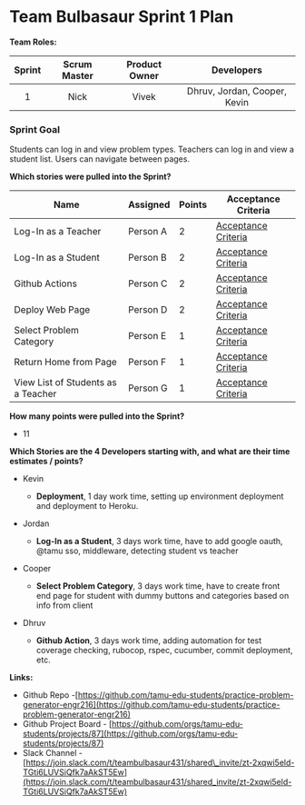 

# Team Bulbasaur Sprint 1 Plan

**Team Roles:**

| Sprint | Scrum Master | Product Owner | Developers |
| :---: | :---: | :---: | :---: |
| 1 | Nick | Vivek | Dhruv, Jordan, Cooper, Kevin |

### Sprint Goal
Students can log in and view problem types. Teachers can log in and view a student list. Users can navigate between pages. <br>


**Which stories were pulled into the Sprint?**

| Name                               | Assigned   | Points | Acceptance Criteria                                                                                                             |
|------------------------------------|------------|--------|---------------------------------------------------------------------------------------------------------------------------------|
| Log-In as a Teacher           | Person A   | 2      | [Acceptance Criteria](https://github.com/orgs/tamu-edu-students/projects/87/views/1?pane=issue&itemId=92743293)                                                                       |
| Log-In as a Student         | Person B   | 2      | [Acceptance Criteria](https://github.com/orgs/tamu-edu-students/projects/87/views/1?pane=issue&itemId=92596818)                                                                         |
| Github Actions               | Person C   | 2      | [Acceptance Criteria](https://github.com/orgs/tamu-edu-students/projects/87/views/1?pane=issue&itemId=93212651)                                                                                                       |
| Deploy Web Page               | Person D   | 2      | [Acceptance Criteria](https://github.com/orgs/tamu-edu-students/projects/87/views/1?pane=issue&itemId=93213644)                                                |
| Select Problem Category        | Person E   | 1      | [Acceptance Criteria](https://github.com/orgs/tamu-edu-students/projects/87/views/1?pane=issue&itemId=92596777)                                                                                                       |
| Return Home from Page          | Person F   | 1      | [Acceptance Criteria](https://github.com/orgs/tamu-edu-students/projects/87/views/1?pane=issue&itemId=93212001)                                                                                                       |
| View List of Students as a Teacher | Person G   | 1      | [Acceptance Criteria](https://github.com/orgs/tamu-edu-students/projects/87/views/1?pane=issue&itemId=93213056)                                                                                                       |




**How many points were pulled into the Sprint?**

* 11

**Which Stories are the 4 Developers starting with, and what are their time estimates / points?**

* Kevin   
  * **Deployment**, 1 day work time, setting up environment deployment and deployment to Heroku. 
      
* Jordan   
  * **Log-In as a Student**, 3 days work time, have to add google oauth, @tamu sso, middleware, detecting student vs teacher  


* Cooper  
  * **Select Problem Category**, 3 days work time, have to create front end page for student with dummy buttons and categories based on info from client  

* Dhruv   
  * **Github Action**, 3 days work time, adding automation for test coverage checking, rubocop, rspec, cucumber, commit deployment, etc.  


**Links:**

* Github Repo \-[https://github.com/tamu-edu-students/practice-problem-generator-engr216](https://github.com/tamu-edu-students/practice-problem-generator-engr216)  
* Github Project Board \- [https://github.com/orgs/tamu-edu-students/projects/87](https://github.com/orgs/tamu-edu-students/projects/87)  
* Slack Channel \- [https://join.slack.com/t/teambulbasaur431/shared\_invite/zt-2xqwi5eld-TGti6LUVSiQfk7aAkST5Ew](https://join.slack.com/t/teambulbasaur431/shared_invite/zt-2xqwi5eld-TGti6LUVSiQfk7aAkST5Ew)
